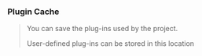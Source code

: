 ### Plugin Cache

> You can save the plug-ins used by the project.
> 
> User-defined plug-ins can be stored in this location
